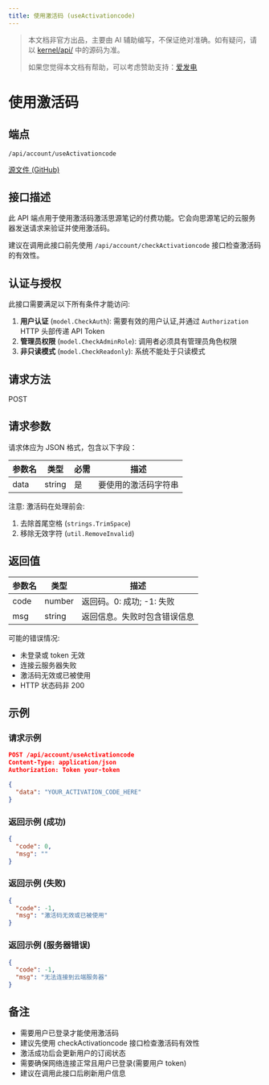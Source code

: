 ```yaml
---
title: 使用激活码 (useActivationcode)
---
```


> 本文档非官方出品，主要由 AI 辅助编写，不保证绝对准确。如有疑问，请以 [kernel/api/](https://github.com/siyuan-note/siyuan/blob/master/kernel/api/) 中的源码为准。
> 
> 如果您觉得本文档有帮助，可以考虑赞助支持：[爱发电](https://afdian.com/a/leolee9086?tab=feed)

# 使用激活码

## 端点

`/api/account/useActivationcode`

[源文件 (GitHub)](https://github.com/siyuan-note/siyuan/blob/master/kernel/api/account.go#L37 "查看 useActivationcode 接口的源码实现")

## 接口描述

此 API 端点用于使用激活码激活思源笔记的付费功能。它会向思源笔记的云服务器发送请求来验证并使用激活码。

建议在调用此接口前先使用 `/api/account/checkActivationcode` 接口检查激活码的有效性。

## 认证与授权

此接口需要满足以下所有条件才能访问:

1. **用户认证** (`model.CheckAuth`): 需要有效的用户认证,并通过 `Authorization` HTTP 头部传递 API Token
2. **管理员权限** (`model.CheckAdminRole`): 调用者必须具有管理员角色权限
3. **非只读模式** (`model.CheckReadonly`): 系统不能处于只读模式

## 请求方法

POST

## 请求参数

请求体应为 JSON 格式，包含以下字段：

| 参数名 | 类型 | 必需 | 描述 |
| --- | --- | --- | --- |
| data | string | 是 | 要使用的激活码字符串 |

注意: 激活码在处理前会:
1. 去除首尾空格 (`strings.TrimSpace`)
2. 移除无效字符 (`util.RemoveInvalid`)

## 返回值

| 参数名 | 类型 | 描述 |
| --- | --- | --- |
| code | number | 返回码。0: 成功; -1: 失败 |
| msg | string | 返回信息。失败时包含错误信息 |

可能的错误情况:
- 未登录或 token 无效
- 连接云服务器失败
- 激活码无效或已被使用
- HTTP 状态码非 200

## 示例

### 请求示例

```json
POST /api/account/useActivationcode
Content-Type: application/json
Authorization: Token your-token

{
  "data": "YOUR_ACTIVATION_CODE_HERE"
}
```

### 返回示例 (成功)

```json
{
  "code": 0,
  "msg": ""
}
```

### 返回示例 (失败)

```json
{
  "code": -1,
  "msg": "激活码无效或已被使用"
}
```

### 返回示例 (服务器错误)

```json
{
  "code": -1,
  "msg": "无法连接到云端服务器"
}
```

## 备注

- 需要用户已登录才能使用激活码
- 建议先使用 checkActivationcode 接口检查激活码有效性
- 激活成功后会更新用户的订阅状态
- 需要确保网络连接正常且用户已登录(需要用户 token)
- 建议在调用此接口后刷新用户信息

